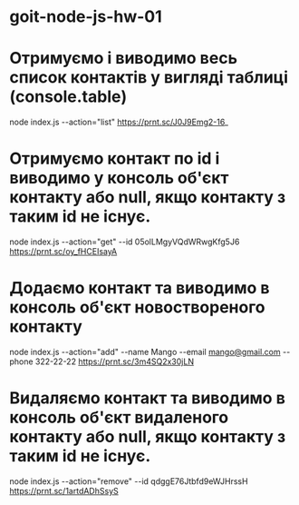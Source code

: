 # goit-node-js-hw-01

# Отримуємо і виводимо весь список контактів у вигляді таблиці (console.table)

node index.js --action="list"
https://prnt.sc/J0J9Emg2-16_

# Отримуємо контакт по id і виводимо у консоль об'єкт контакту або null, якщо контакту з таким id не існує.

node index.js --action="get" --id 05olLMgyVQdWRwgKfg5J6
https://prnt.sc/oy_fHCEIsayA

# Додаємо контакт та виводимо в консоль об'єкт новоствореного контакту

node index.js --action="add" --name Mango --email mango@gmail.com --phone 322-22-22
https://prnt.sc/3m4SQ2x30jLN

# Видаляємо контакт та виводимо в консоль об'єкт видаленого контакту або null, якщо контакту з таким id не існує.

node index.js --action="remove" --id qdggE76Jtbfd9eWJHrssH
https://prnt.sc/1artdADhSsyS
